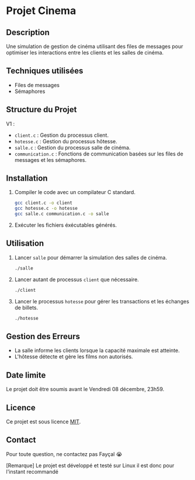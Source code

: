 # Projet Cinema

## Description
Une simulation de gestion de cinéma utilisant des files de messages pour optimiser les interactions entre les clients et les salles de cinéma.

## Techniques utilisées
- Files de messages
- Sémaphores

## Structure du Projet
V1 : 
- `client.c` : Gestion du processus client.
- `hotesse.c` : Gestion du processus hôtesse.
- `salle.c` : Gestion du processus salle de cinéma.
- `communication.c` : Fonctions de communication basées sur les files de messages et les sémaphores.

## Installation
1. Compiler le code avec un compilateur C standard.
    ```bash
    gcc client.c -o client
    gcc hotesse.c -o hotesse
    gcc salle.c communication.c -o salle
    ```

2. Exécuter les fichiers éxécutables générés.

## Utilisation
1. Lancer `salle` pour démarrer la simulation des salles de cinéma.
    ```bash
    ./salle
    ```

2. Lancer autant de processus `client` que nécessaire.
    ```bash
    ./client
    ```

3. Lancer le processus `hotesse` pour gérer les transactions et les échanges de billets.
    ```bash
    ./hotesse
    ```

## Gestion des Erreurs
- La salle informe les clients lorsque la capacité maximale est atteinte.
- L'hôtesse détecte et gère les films non autorisés.

## Date limite
Le projet doit être soumis avant le Vendredi 08 décembre, 23h59.

## Licence
Ce projet est sous licence [MIT](LICENSE).

## Contact
Pour toute question, ne contactez pas Fayçal 😭

[Remarque]
Le projet est développé et testé sur Linux il est donc pour l'instant recommandé
